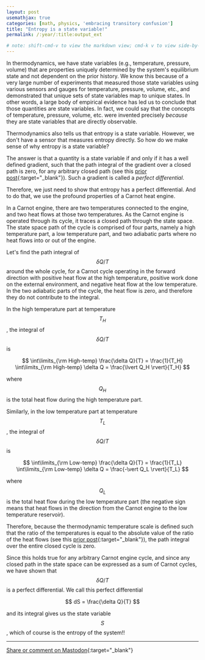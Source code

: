 ```yaml
---
layout: post
usemathjax: true
categories: [math, physics, 'embracing transitory confusion']
title: "Entropy is a state variable!"
permalink: /:year/:title:output_ext

# note: shift-cmd-v to view the markdown view; cmd-k v to view side-by-side, then can do 'toggle preview locking' command in the 3 dots in the preview tab
---
```


[//]: # (Bing prompt: Convert the following text to latex format,  only putting the math equation parts between the latex delimeters, and using $$ for the latex delimiters for both math mode and display math mode.)


In thermodynamics, we have state variables (e.g., temperature, pressure, volume) that are properties uniquely determined by the system's equilibrium state and not dependent on the prior history. We know this because of a very large number of experiments that measured those state variables using various sensors and gauges for temperature, pressure, volume, etc., and demonstrated that unique sets of state variables map to unique states. In other words, a large body of empirical evidence has led us to conclude that those quantities are state variables. In fact, we could say that the concepts of temperature, pressure, volume, etc. were invented precisely *because* they are state variables that are directly observable.

Thermodynamics also tells us that entropy is a state variable. However, we don't have a sensor that measures entropy directly. So how do we make sense of why entropy is a state variable?

The answer is that a quantity is a state variable if and only if it has a well defined gradient, such that the path integral of the gradient over a closed path is zero, for any arbitrary closed path (see this [prior post](https://freeenergy.blog/2024/imperfectDifferential.html){:target="_blank"}). Such a gradient is called a *perfect differential*.

Therefore, we just need to show that entropy has a perfect differential. And to do that, we use the profound properties of a Carnot heat engine.

In a Carnot engine, there are two temperatures connected to the engine, and two heat flows at those two temperatures. As the Carnot engine is operated through its cycle, it traces a closed path through the state space. The state space path of the cycle is comprised of four parts, namely a high temperature part, a low temperature part, and two adiabatic parts where no heat flows into or out of the engine.

Let's find the path integral of $$\delta Q / T$$ around the whole cycle, for a Carnot cycle operating in the forward direction with positive heat flow at the high temperature, positive work done on the external environment, and negative heat flow at the low temperature. In the two adiabatic parts of the cycle, the heat flow is zero, and therefore they do not contribute to the integral. 

In the high temperature part at temperature $$T_H$$, the integral of $$\delta Q / T$$ is

$$
\int\limits_{\rm High-temp} \frac{\delta Q}{T} = \frac{1}{T_H} \int\limits_{\rm High-temp} \delta Q = \frac{\lvert Q_H \rvert}{T_H}
$$

where $$Q_H$$ is the total heat flow during the high temperature part.

Similarly, in the low temperature part at temperature $$T_L$$, the integral of $$\delta Q / T$$ is

$$
\int\limits_{\rm Low-temp} \frac{\delta Q}{T} = \frac{1}{T_L} \int\limits_{\rm Low-temp} \delta Q = \frac{-\vert Q_L \rvert}{T_L}
$$

where $$Q_L$$ is the total heat flow during the low temperature part (the negative sign means that heat flows in the direction from the Carnot engine to the low temperature reservoir).

Therefore, because the thermodynamic temperature scale is defined such that the ratio of the temperatures is equal to the absolute value of the ratio of the heat flows (see this [prior post](https://freeenergy.blog/2023/ThermodynamicTemperature.html){:target="_blank"}), the path integral over the entire closed cycle is zero.

Since this holds true for any arbitrary Carnot engine cycle, and since any closed path in the state space can be expressed as a sum of Carnot cycles, we have shown that $$\delta Q/T$$ is a perfect differential. We call this perfect differential

$$
dS = \frac{\delta Q}{T}
$$

and its integral gives us the state variable $$S$$, which of course is the entropy of the system!!

---

[Share or comment on Mastodon](https://hachyderm.io/@Sunfishstanford/110076556293445667){:target="_blank"}



